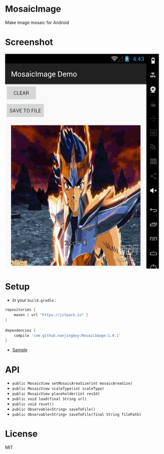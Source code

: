 # MosaicImage

Make image mosaic for Android

# Screenshot

![MosaicImage Screenshot](Screenshot.gif)

# Setup

* In your `build.gradle` :

```gradle
repositories {
    maven { url "https://jitpack.io" }
}

dependencies {
    compile 'com.github.nanjingboy:MosaicImage:1.0.1'
}
```

* [Sample](sample/src/main)


# API

*  `public MosaicView setMosaicAreaSize(int mosaicAreaSize)`
*  `public MosaicView scaleType(int scaleType)`
*  `public MosaicView placeholder(int resId)`
*  `public void load(final String url)`
*  `public void reset()`
*  `public Observable<String> saveToFile()`
*  `public Observable<String> saveToFile(final String filePath)`

# License

MIT